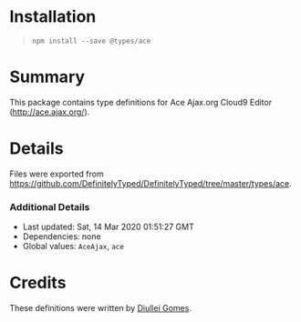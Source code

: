 # Installation
> `npm install --save @types/ace`

# Summary
This package contains type definitions for Ace Ajax.org Cloud9 Editor (http://ace.ajax.org/).

# Details
Files were exported from https://github.com/DefinitelyTyped/DefinitelyTyped/tree/master/types/ace.

### Additional Details
 * Last updated: Sat, 14 Mar 2020 01:51:27 GMT
 * Dependencies: none
 * Global values: `AceAjax`, `ace`

# Credits
These definitions were written by [Diullei Gomes](https://github.com/Diullei).
